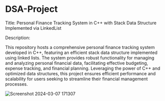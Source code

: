 # DSA-Project
Title: Personal Finance Tracking System in C++ with Stack Data Structure Implemented via LinkedList

Description:

This repository hosts a comprehensive personal finance tracking system developed in C++, featuring an efficient stack data structure implemented using linked lists. The system provides robust functionality for managing and analyzing personal financial data, facilitating effective budgeting, expense tracking, and financial planning. Leveraging the power of C++ and optimized data structures, this project ensures efficient performance and scalability for users seeking to streamline their financial management processes.


![Screenshot 2024-03-07 171307](https://github.com/A1iw4r3/DSA-Project/assets/124252109/c31145fb-f298-460e-87f5-cceb487707a0)



